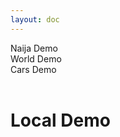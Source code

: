 ```yaml
---
layout: doc
---
```


<div class="flex flex-wrap pt-6 -m-2">
    <div class="flex-shrink-0 p-2">
        <a class="inline-block px-5 font-semibold whitespace-nowrap leading-9 !text-white no-underline bg-green-800 rounded-3xl no-decoration" href="/demo">
            Naija Demo
        </a>
    </div>
    <div class="flex-shrink-0 p-2">
        <a class="inline-block px-5 font-semibold whitespace-nowrap leading-9 !text-gray-800 no-underline bg-gray-300 rounded-3xl no-decoration" href="/docs/world/demo">
            World Demo
        </a>
    </div>
    <div class="flex-shrink-0 p-2">
        <a class="inline-block px-5 font-semibold whitespace-nowrap leading-9 !text-gray-800 no-underline bg-gray-300 rounded-3xl no-decoration" href="/docs/cars/demo">
            Cars Demo
        </a>
    </div>
</div>
<br />

# Local Demo

<PageDemo/>

<style scoped> 
.no-decoration {
    text-decoration: none;
}
</style>
